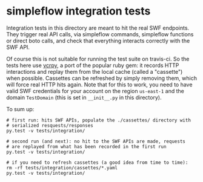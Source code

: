 # simpleflow integration tests

Integration tests in this directory are meant to hit the real SWF endpoints.
They trigger real API calls, via simpleflow commands, simpleflow functions or
direct boto calls, and check that everything interacts correctly with the SWF
API.

Of course this is not suitable for running the test suite on travis-ci. So the
tests here use [vcrpy](https://vcrpy.readthedocs.io/), a port of the popular
ruby gem: it records HTTP interactions and replay them from the local cache
(called a "cassette") when possible. Cassettes can be refreshed by simply
removing them, which will force real HTTP hits again. Note that for this to
work, you need to have valid SWF credentials for your account on the region
`us-east-1` and the domain `TestDomain` (this is set in `__init__.py` in this
directory).

To sum up:

    # first run: hits SWF APIs, populate the ./cassettes/ directory with
    # serialized resquests/responses
    py.test -v tests/integration/

    # second run (and next): no hit to the SWF APIs are made, requests
    # are replayed from what has been recorded in the first run
    py.test -v tests/integration/

    # if you need to refresh cassettes (a good idea from time to time):
    rm -rf tests/integration/cassettes/*.yaml
    py.test -v tests/integration/
